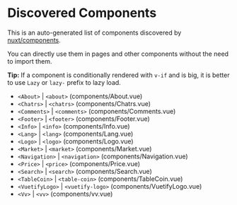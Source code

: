 # Discovered Components

This is an auto-generated list of components discovered by [nuxt/components](https://github.com/nuxt/components).

You can directly use them in pages and other components without the need to import them.

**Tip:** If a component is conditionally rendered with `v-if` and is big, it is better to use `Lazy` or `lazy-` prefix to lazy load.

- `<About>` | `<about>` (components/About.vue)
- `<Chatrs>` | `<chatrs>` (components/Chatrs.vue)
- `<Comments>` | `<comments>` (components/Comments.vue)
- `<Footer>` | `<footer>` (components/Footer.vue)
- `<Info>` | `<info>` (components/Info.vue)
- `<Lang>` | `<lang>` (components/Lang.vue)
- `<Logo>` | `<logo>` (components/Logo.vue)
- `<Market>` | `<market>` (components/Market.vue)
- `<Navigation>` | `<navigation>` (components/Navigation.vue)
- `<Price>` | `<price>` (components/Price.vue)
- `<Search>` | `<search>` (components/Search.vue)
- `<TableCoin>` | `<table-coin>` (components/TableCoin.vue)
- `<VuetifyLogo>` | `<vuetify-logo>` (components/VuetifyLogo.vue)
- `<Vv>` | `<vv>` (components/vv.vue)

